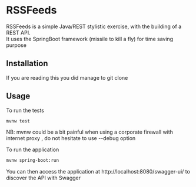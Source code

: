 # RSSFeeds

RSSFeeds is a simple Java/REST stylistic exercise, with the building of a REST API.<br>
It uses the SpringBoot framework (missile to kill a fly) for time saving purpose

## Installation

If you are reading this you did manage to git clone

## Usage

To run the tests

```bash
mvnw test
```
NB: mvnw could be a bit painful when using a corporate firewall with internet proxy , do not hesitate to use --debug option

To run the application

```bash
mvnw spring-boot:run
```
You can then access the application at http://localhost:8080/swagger-ui/ to discover the API with Swagger
